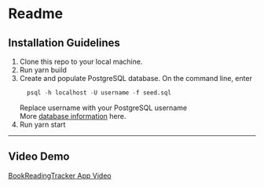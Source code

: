 # Readme

## **Installation Guidelines**
1. Clone this repo to your local machine.
2. Run yarn build
3. Create and populate PostgreSQL database.
      On the command line, enter
      ~~~~sql
        psql -h localhost -U username -f seed.sql
      ~~~~
      Replace username with your PostgreSQL username  
      More [database information](db/db.md) here.
4. Run yarn start
---

## **Video Demo**
[BookReadingTracker App Video](https://www.youtube.com/watch?v=6xjc2M_6hqk&ab_channel=Orenjiku)